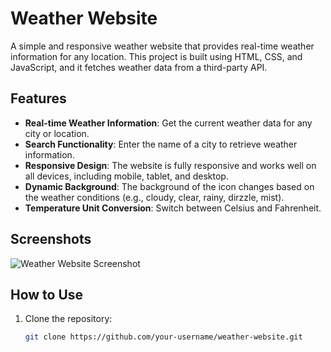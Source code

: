 <h1>Weather Website</h1>

A simple and responsive weather website that provides real-time weather information for any location. This project is built using HTML, CSS, and JavaScript, and it fetches weather data from a third-party API.

<h2>Features</h2>

- **Real-time Weather Information**: Get the current weather data for any city or location.
- **Search Functionality**: Enter the name of a city to retrieve weather information.
- **Responsive Design**: The website is fully responsive and works well on all devices, including mobile, tablet, and desktop.
- **Dynamic Background**: The background of the icon changes based on the weather conditions (e.g., cloudy, clear, rainy, dirzzle, mist).
- **Temperature Unit Conversion**: Switch between Celsius and Fahrenheit.



## Screenshots

![Weather Website Screenshot]([https://your-screenshot-link.com](https://github.com/prasad5812345/Weather-Website/blob/main/images/output.png))

## How to Use

1. Clone the repository:

   ```bash
   git clone https://github.com/your-username/weather-website.git
